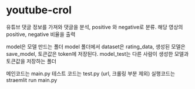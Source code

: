 # youtube-crol

유튜브 댓글 정보를 가져와 댓글을 분석, positive 와 negative로 분류.
해당 영상의 positive, negative 비율을 출력

model은 모델 만드는 폴더
model 폴더에서 dataset은 rating_data, 생성된 모델은 save_model, 토큰값은 token에 저장된다.
model_test는 다른 사람이 생성한 모델과 토큰값을 저장하는 폴더


메인코드는 main.py
테스트 코드는 test.py (url, 크롤링 부분 제외)
실행코드는 straemlit run main.py